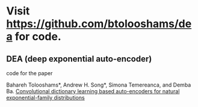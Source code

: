 # Visit https://github.com/btolooshams/dea for code.

## DEA (deep exponential auto-encoder)

code for the paper

Bahareh Tolooshams*, Andrew H. Song*, Simona Temereanca, and Demba Ba. [Convolutional dictionary learning based auto-encoders for natural exponential-family distributions](https://arxiv.org/abs/1907.03211)
